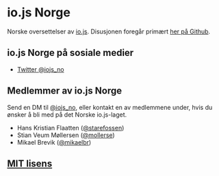 # io.js Norge

Norske oversettelser av [io.js](https://iojs.org/). Disusjonen foregår primært
[her på Github](https://github.com/iojs/iojs-no/issues).

## io.js Norge på sosiale medier

* [Twitter @iojs_no](https://twitter.com/iojs_no)

## Medlemmer av io.js Norge

Send en DM til [@iojs_no](https://twitter.com/iojs_no), eller kontakt en av
medlemmene under, hvis du ønsker å bli med på det Norske io.js-laget.

* Hans Kristian Flaatten ([@starefossen](https://github.com/starefossen))
* Stian Veum Møllersen ([@mollerse](https://github.com/mollerse))
* Mikael Brevik ([@mikaelbr](https://github.com/mikaelbr))

## [MIT lisens](https://github.com/iojs/iojs-no/blob/master/LICENSE)


